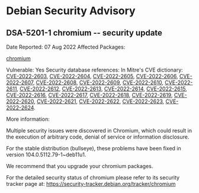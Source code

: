 
Debian Security Advisory
========================


DSA-5201-1 chromium -- security update
--------------------------------------



Date Reported:
07 Aug 2022
Affected Packages:

[chromium](https://packages.debian.org/src:chromium)

Vulnerable:
Yes
Security database references:
In Mitre's CVE dictionary: [CVE-2022-2603](https://security-tracker.debian.org/tracker/CVE-2022-2603), [CVE-2022-2604](https://security-tracker.debian.org/tracker/CVE-2022-2604), [CVE-2022-2605](https://security-tracker.debian.org/tracker/CVE-2022-2605), [CVE-2022-2606](https://security-tracker.debian.org/tracker/CVE-2022-2606), [CVE-2022-2607](https://security-tracker.debian.org/tracker/CVE-2022-2607), [CVE-2022-2608](https://security-tracker.debian.org/tracker/CVE-2022-2608), [CVE-2022-2609](https://security-tracker.debian.org/tracker/CVE-2022-2609), [CVE-2022-2610](https://security-tracker.debian.org/tracker/CVE-2022-2610), [CVE-2022-2611](https://security-tracker.debian.org/tracker/CVE-2022-2611), [CVE-2022-2612](https://security-tracker.debian.org/tracker/CVE-2022-2612), [CVE-2022-2613](https://security-tracker.debian.org/tracker/CVE-2022-2613), [CVE-2022-2614](https://security-tracker.debian.org/tracker/CVE-2022-2614), [CVE-2022-2615](https://security-tracker.debian.org/tracker/CVE-2022-2615), [CVE-2022-2616](https://security-tracker.debian.org/tracker/CVE-2022-2616), [CVE-2022-2617](https://security-tracker.debian.org/tracker/CVE-2022-2617), [CVE-2022-2618](https://security-tracker.debian.org/tracker/CVE-2022-2618), [CVE-2022-2619](https://security-tracker.debian.org/tracker/CVE-2022-2619), [CVE-2022-2620](https://security-tracker.debian.org/tracker/CVE-2022-2620), [CVE-2022-2621](https://security-tracker.debian.org/tracker/CVE-2022-2621), [CVE-2022-2622](https://security-tracker.debian.org/tracker/CVE-2022-2622), [CVE-2022-2623](https://security-tracker.debian.org/tracker/CVE-2022-2623), [CVE-2022-2624](https://security-tracker.debian.org/tracker/CVE-2022-2624).  

More information:

Multiple security issues were discovered in Chromium, which could result
in the execution of arbitrary code, denial of service or information
disclosure.


For the stable distribution (bullseye), these problems have been fixed in
version 104.0.5112.79-1~deb11u1.


We recommend that you upgrade your chromium packages.


For the detailed security status of chromium please refer to
its security tracker page at:
<https://security-tracker.debian.org/tracker/chromium>





